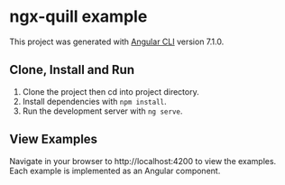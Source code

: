 # ngx-quill example

This project was generated with [Angular CLI](https://github.com/angular/angular-cli) version 7.1.0.

## Clone, Install and Run

1. Clone the project then cd into project directory.
2. Install dependencies with `npm install`.
3. Run the development server with `ng serve`.

## View Examples

Navigate in your browser to http://localhost:4200 to view the examples. Each example is implemented as an Angular component.